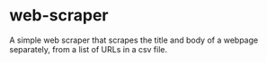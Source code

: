 # web-scraper
A simple web scraper that scrapes the title and body of a webpage separately, from a list of URLs in a csv file.
